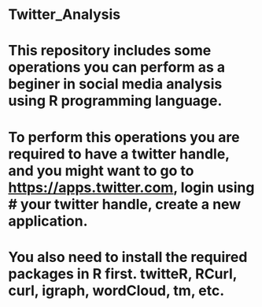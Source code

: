 # Twitter_Analysis
# This repository includes some operations you can perform as a beginer in social media analysis using R programming language.
# To perform this operations you are required to have a twitter handle, and you might want to go to https://apps.twitter.com, login using  # your twitter handle, create a new application. 
# You also need to install the required packages in R first. twitteR, RCurl, curl, igraph, wordCloud, tm, etc.

